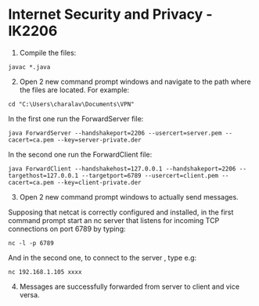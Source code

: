 # Internet Security and Privacy - IK2206

1. Compile the files:
```
javac *.java
```
2. Open 2 new command prompt windows and navigate to the path where the files are located. For example: 
```
cd "C:\Users\charalav\Documents\VPN"
```

In the first one run the ForwardServer file:
```
java ForwardServer --handshakeport=2206 --usercert=server.pem --cacert=ca.pem --key=server-private.der
```

In the second one run the ForwardClient file:
```
java ForwardClient --handshakehost=127.0.0.1 --handshakeport=2206 --targethost=127.0.0.1 --targetport=6789 --usercert=client.pem --cacert=ca.pem --key=client-private.der
```

3. Open 2 new command prompt windows to actually send messages. 

Supposing that netcat is correctly configured and installed, in the first command prompt start an nc server that listens for incoming TCP connections on port 6789 by typing: 
```
nc -l -p 6789
```

And in the second one, to connect to the server , type e.g:
```
nc 192.168.1.105 xxxx
```

4. Messages are successfully forwarded from server to client and vice versa.
